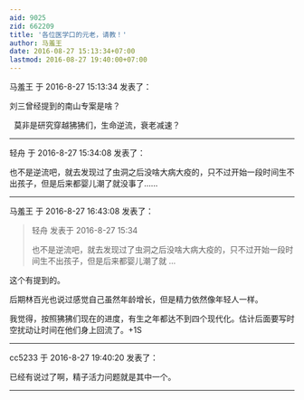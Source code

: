 ```yaml
---
aid: 9025
zid: 662209
title: '各位医学口的元老，请教！'
author: 马羞王
date: 2016-08-27 15:13:34+07:00
lastmod: 2016-08-27 19:40:00+07:00
---
```


马羞王 于 2016-8-27 15:13:34 发表了：

刘三曾经提到的南山专案是啥？

  莫非是研究穿越狒狒们，生命逆流，衰老减速？

---------

轻舟 于 2016-8-27 15:34:08 发表了：

也不是逆流吧，就去发现过了虫洞之后没啥大病大疫的，只不过开始一段时间生不出孩子，但是后来都婴儿潮了就没事了……

---------

马羞王 于 2016-8-27 16:43:08 发表了：

> 轻舟 发表于 2016-8-27 15:34
> 
> 也不是逆流吧，就去发现过了虫洞之后没啥大病大疫的，只不过开始一段时间生不出孩子，但是后来都婴儿潮了就 ...



这个有提到的。

后期林百光也说过感觉自己虽然年龄增长，但是精力依然像年轻人一样。

我觉得，按照狒狒们现在的进度，有生之年都达不到四个现代化。估计后面要写时空扰动让时间在他们身上回流了。+1S

---------

cc5233 于 2016-8-27 19:40:20 发表了：

已经有说过了啊，精子活力问题就是其中一个。

---------

